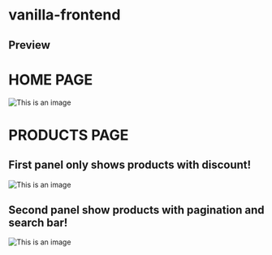 # vanilla-frontend

## Preview
# HOME PAGE
![This is an image](https://i.imgur.com/CIexWH1.png)

# PRODUCTS PAGE
## First panel only shows products with discount!

![This is an image](https://i.imgur.com/meF55qP.png)

## Second panel show products with pagination and search bar!

![This is an image](https://i.imgur.com/L0iwMBc.png)
